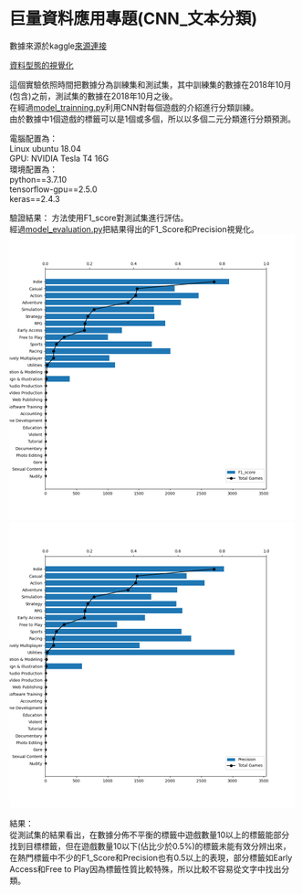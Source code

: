 # 巨量資料應用專題(CNN_文本分類)
數據來源於kaggle[來源連接](https://www.kaggle.com/nikdavis/steam-store-games?select=steam.csv)   

[資料型態的視覺化](https://github.com/tony020703/2021_scu_report-steam-/blob/main/data_visualization.ipynb)

這個實驗依照時間把數據分為訓練集和測試集，其中訓練集的數據在2018年10月(包含)之前，測試集的數據在2018年10月之後。  
在經過[model_trainning.py](https://github.com/tony020703/2021_scu_report-steam-/blob/main/model_trainning.py)利用CNN對每個遊戲的介紹進行分類訓練。  
由於數據中1個遊戲的標籤可以是1個或多個，所以以多個二元分類進行分類預測。

電腦配置為：  
Linux ubuntu 18.04  
GPU: NVIDIA Tesla T4  16G  
環境配置為：  
python==3.7.10  
tensorflow-gpu==2.5.0  
keras==2.4.3  

驗證結果：
方法使用F1_score對測試集進行評估。  
經過[model_evaluation.py](https://github.com/tony020703/2021_scu_report-steam-/blob/main/model_evaluation.py)把結果得出的F1_Score和Precision視覺化。  
<img src="https://github.com/tony020703/2021_scu_report-steam-/blob/main/F1_score.png" width="500">  
<img src="https://github.com/tony020703/2021_scu_report-steam-/blob/main/Precision.png" width="500">
  
結果：  
從測試集的結果看出，在數據分佈不平衡的標籤中遊戲數量10以上的標籤能部分找到目標標籤，但在遊戲數量10以下(佔比少於0.5%)的標籤未能有效分辨出來，在熱門標籤中不少的F1_Score和Precision也有0.5以上的表現，部分標籤如Early Access和Free to Play因為標籤性質比較特殊，所以比較不容易從文字中找出分類。
